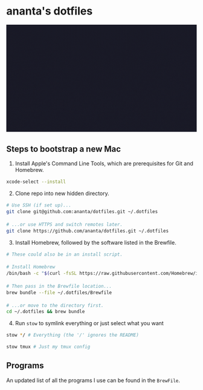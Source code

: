 # ananta's dotfiles

![Preview](./preview.gif "Pro edits btw.")

## Steps to bootstrap a new Mac

1. Install Apple's Command Line Tools, which are prerequisites for Git and Homebrew.

```bash
xcode-select --install
```

2. Clone repo into new hidden directory.

```bash
# Use SSH (if set up)...
git clone git@github.com:ananta/dotfiles.git ~/.dotfiles

# ...or use HTTPS and switch remotes later.
git clone https://github.com/ananta/dotfiles.git ~/.dotfiles
```

3. Install Homebrew, followed by the software listed in the Brewfile.

```bash
# These could also be in an install script.

# Install Homebrew
/bin/bash -c "$(curl -fsSL https://raw.githubusercontent.com/Homebrew/install/HEAD/install.sh)"

# Then pass in the Brewfile location...
brew bundle --file ~/.dotfiles/Brewfile

# ...or move to the directory first.
cd ~/.dotfiles && brew bundle
```

4. Run `stow` to symlink everything or just select what you want

```bash
stow */ # Everything (the '/' ignores the README)
```

```bash
stow tmux # Just my tmux config
```

## Programs

An updated list of all the programs I use can be found in the `BrewFile`.
